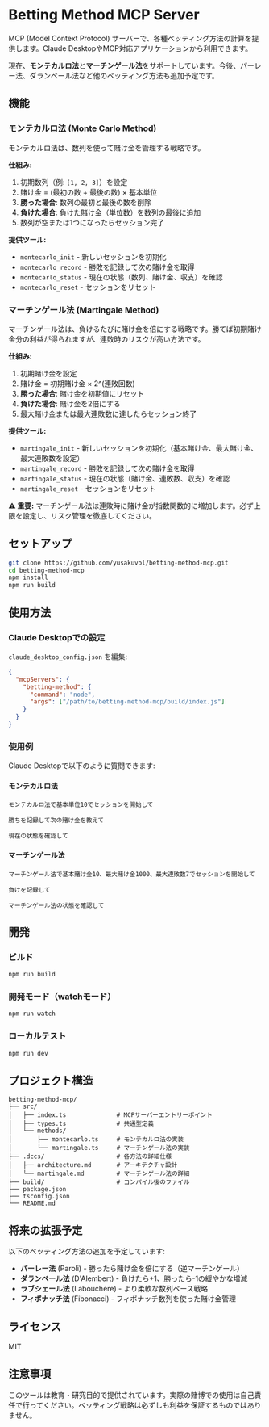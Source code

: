 # Betting Method MCP Server

MCP (Model Context Protocol) サーバーで、各種ベッティング方法の計算を提供します。Claude DesktopやMCP対応アプリケーションから利用できます。

現在、**モンテカルロ法**と**マーチンゲール法**をサポートしています。今後、パーレー法、ダランベール法など他のベッティング方法も追加予定です。

## 機能

### モンテカルロ法 (Monte Carlo Method)

モンテカルロ法は、数列を使って賭け金を管理する戦略です。

**仕組み:**
1. 初期数列（例: `[1, 2, 3]`）を設定
2. 賭け金 = (最初の数 + 最後の数) × 基本単位
3. **勝った場合**: 数列の最初と最後の数を削除
4. **負けた場合**: 負けた賭け金（単位数）を数列の最後に追加
5. 数列が空または1つになったらセッション完了

**提供ツール:**
- `montecarlo_init` - 新しいセッションを初期化
- `montecarlo_record` - 勝敗を記録して次の賭け金を取得
- `montecarlo_status` - 現在の状態（数列、賭け金、収支）を確認
- `montecarlo_reset` - セッションをリセット

### マーチンゲール法 (Martingale Method)

マーチンゲール法は、負けるたびに賭け金を倍にする戦略です。勝てば初期賭け金分の利益が得られますが、連敗時のリスクが高い方法です。

**仕組み:**
1. 初期賭け金を設定
2. 賭け金 = 初期賭け金 × 2^(連敗回数)
3. **勝った場合**: 賭け金を初期値にリセット
4. **負けた場合**: 賭け金を2倍にする
5. 最大賭け金または最大連敗数に達したらセッション終了

**提供ツール:**
- `martingale_init` - 新しいセッションを初期化（基本賭け金、最大賭け金、最大連敗数を設定）
- `martingale_record` - 勝敗を記録して次の賭け金を取得
- `martingale_status` - 現在の状態（賭け金、連敗数、収支）を確認
- `martingale_reset` - セッションをリセット

**⚠️ 重要:** マーチンゲール法は連敗時に賭け金が指数関数的に増加します。必ず上限を設定し、リスク管理を徹底してください。

## セットアップ

```bash
git clone https://github.com/yusakuvol/betting-method-mcp.git
cd betting-method-mcp
npm install
npm run build
```

## 使用方法

### Claude Desktopでの設定

`claude_desktop_config.json` を編集:

```json
{
  "mcpServers": {
    "betting-method": {
      "command": "node",
      "args": ["/path/to/betting-method-mcp/build/index.js"]
    }
  }
}
```

### 使用例

Claude Desktopで以下のように質問できます:

#### モンテカルロ法
```
モンテカルロ法で基本単位10でセッションを開始して
```

```
勝ちを記録して次の賭け金を教えて
```

```
現在の状態を確認して
```

#### マーチンゲール法
```
マーチンゲール法で基本賭け金10、最大賭け金1000、最大連敗数7でセッションを開始して
```

```
負けを記録して
```

```
マーチンゲール法の状態を確認して
```

## 開発

### ビルド

```bash
npm run build
```

### 開発モード（watchモード）

```bash
npm run watch
```

### ローカルテスト

```bash
npm run dev
```

## プロジェクト構造

```
betting-method-mcp/
├── src/
│   ├── index.ts              # MCPサーバーエントリーポイント
│   ├── types.ts              # 共通型定義
│   └── methods/
│       ├── montecarlo.ts     # モンテカルロ法の実装
│       └── martingale.ts     # マーチンゲール法の実装
├── .dccs/                    # 各方法の詳細仕様
│   ├── architecture.md       # アーキテクチャ設計
│   └── martingale.md         # マーチンゲール法の詳細
├── build/                    # コンパイル後のファイル
├── package.json
├── tsconfig.json
└── README.md
```

## 将来の拡張予定

以下のベッティング方法の追加を予定しています:

- **パーレー法** (Paroli) - 勝ったら賭け金を倍にする（逆マーチンゲール）
- **ダランベール法** (D'Alembert) - 負けたら+1、勝ったら-1の緩やかな増減
- **ラブシェール法** (Labouchere) - より柔軟な数列ベース戦略
- **フィボナッチ法** (Fibonacci) - フィボナッチ数列を使った賭け金管理

## ライセンス

MIT

## 注意事項

このツールは教育・研究目的で提供されています。実際の賭博での使用は自己責任で行ってください。ベッティング戦略は必ずしも利益を保証するものではありません。
